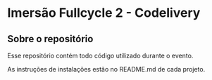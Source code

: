 # Imersão Fullcycle 2 - Codelivery

## Sobre o repositório
Esse repositório contém todo código utilizado durante o evento.

As instruções de instalações estão no README.md de cada projeto.
